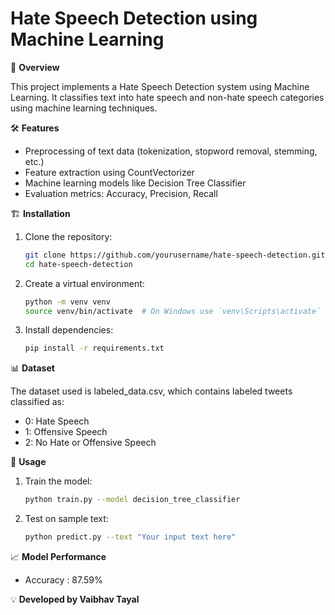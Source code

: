 # Hate Speech Detection using Machine Learning

📌 **Overview**

This project implements a Hate Speech Detection system using Machine Learning. It classifies text into hate speech and non-hate speech categories using machine learning techniques.

🛠 **Features**

- Preprocessing of text data (tokenization, stopword removal, stemming, etc.)
- Feature extraction using CountVectorizer
- Machine learning models like Decision Tree Classifier
- Evaluation metrics: Accuracy, Precision, Recall

🏗️ **Installation**

1. Clone the repository:
   ```sh
   git clone https://github.com/yourusername/hate-speech-detection.git
   cd hate-speech-detection
   ```

2. Create a virtual environment:
   ```sh
   python -m venv venv
   source venv/bin/activate  # On Windows use `venv\Scripts\activate`
   ```

3. Install dependencies:
   ```sh
   pip install -r requirements.txt
   ```

📊 **Dataset**

The dataset used is labeled_data.csv, which contains labeled tweets classified as:

- 0: Hate Speech
- 1: Offensive Speech
- 2: No Hate or Offensive Speech

🚀 **Usage**

1. Train the model:
   ```sh
   python train.py --model decision_tree_classifier
   ```

2. Test on sample text:
   ```sh
   python predict.py --text "Your input text here"
   ```


📈 **Model Performance**

- Accuracy : 87.59%


💡 **Developed by Vaibhav Tayal**

